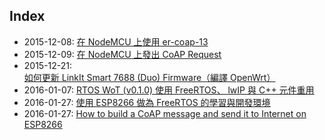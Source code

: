 
## Index

* 2015-12-08: [在 NodeMCU 上使用 er-coap-13](https://github.com/jollen/blog/issues/1)
* 2015-12-09: [在 NodeMCU 上發出 CoAP Request](https://github.com/jollen/blog/issues/2)
* 2015-12-21: [如何更新 LinkIt Smart 7688 (Duo) Firmware（編譯 OpenWrt）](https://github.com/jollen/blog/issues/3)
* 2016-01-07: [RTOS WoT (v0.1.0) 使用 FreeRTOS、 lwIP 與 C++ 元件重用](https://github.com/jollen/blog/issues/7)
* 2016-01-27: [使用 ESP8266 做為 FreeRTOS 的學習與開發環境](https://github.com/jollen/blog/issues/8)
* 2016-01-27: [How to build a CoAP message and send it to Internet on ESP8266](http://www.jollen.org/blog/2016/01/build-coap-message-freertos-esp8266.html)
